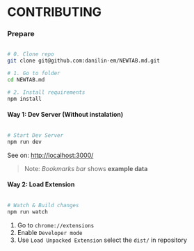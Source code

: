 # CONTRIBUTING

### Prepare

```sh

# 0. Clone repo
git clone git@github.com:danilin-em/NEWTAB.md.git

# 1. Go to folder
cd NEWTAB.md

# 2. Install requirements
npm install

```

#### Way 1: Dev Server (Without instalation)

```sh

# Start Dev Server
npm run dev

```

See on: [http://localhost:3000/](http://localhost:3000/)

> Note: *Bookmarks bar* shows **example data**

#### Way 2: Load Extension

```sh

# Watch & Build changes
npm run watch

```

1. Go to `chrome://extensions`
2. Enable `Developer mode`
3. Use `Load Unpacked Extension` select the `dist/` in repository
